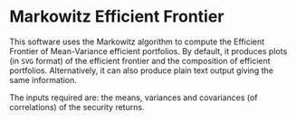 # Markowitz Efficient Frontier

This software uses the Markowitz algorithm to compute the Efficient Frontier of Mean-Variance efficient portfolios. By default, it produces plots (in `SVG` format) of the efficient frontier and the composition of efficient portfolios. Alternatively, it can also produce plain text output giving the same information. 

The inputs required are: the means, variances and covariances (of correlations) of the security returns.
